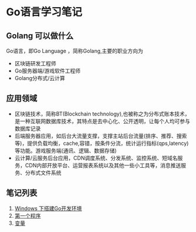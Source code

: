 # Go语言学习笔记


## Golang 可以做什么

Go语言，即Go Language ，简称Golang,主要的职业方向为

- 区块链研发工程师
- Go服务器端/游戏软件工程师
- Golang分布式/云计算

## 应用领域

- 区块链技术，简称BT(Blockchain technology),也被称之为分布式账本技术，是一种互联网数据库技术，其特点是去中心化、公开透明，让每个人均可参与数据库记录
- 后端服务器应用，如后台大流量支撑，支撑主站后台流量(排序、推荐、搜索等)，提供负载均衡，cache,容错，按条件分流，统计运行指标(qps,latency)等功能。游戏服务端(通讯、逻辑、数据存储)
- 云计算/云服务后台应用，CDN调度系统、分发系统、监控系统、短域名服务，CDN内部开放平台、运营报表系统以及其他一些小工具等，消息推送服务、分布式文件系统

## 笔记列表

1. [Windows 下搭建Go开发环境](./Windows下搭建Go开发环境.md)
2. [第一个程序](./第一个程序.md)
3. [变量](./变量.md)

